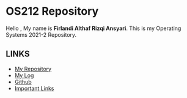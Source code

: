 # OS212 Repository

Hello , My name is **Firlandi Althaf Rizqi Ansyari**.
This is my Operating Systems 2021-2 Repository.

## LINKS
- [My Repository](https://github.com/firlandiansyari/os212)
- [My Log](https://firlandiansyari.github.io/os212/TXT/mylog.txt)
- [Github](https://github.com/firlandiansyari/os212)
- [Important Links](https://github.com/firlandiansyari/os212/blob/master/links.md)
